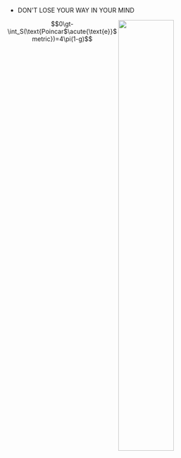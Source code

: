 
- DON'T LOSE YOUR WAY IN YOUR MIND

<img align="right" width="50%" src="https://aster-readme.vercel.app/api/top-langs/?username=kokic&layout=compact&exclude_lang=html+javascript+stylus+css+cpp+java+ejs+python+c+shell+typescript+julia" />

$$0\gt-\int_S(\text{Poincar$\acute{\text{e}}$ metric})=4\pi(1-g)$$
